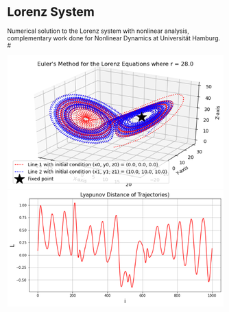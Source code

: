 # Lorenz System
Numerical solution to the Lorenz system with nonlinear analysis, complementary work done for Nonlinear Dynamics at Universität Hamburg.
#<p align="center">
![Alt text](images/trajectory1.png?raw=true "Trajectories")
![Alt text](images/exponents.png?raw=true "Exponents")</p>
